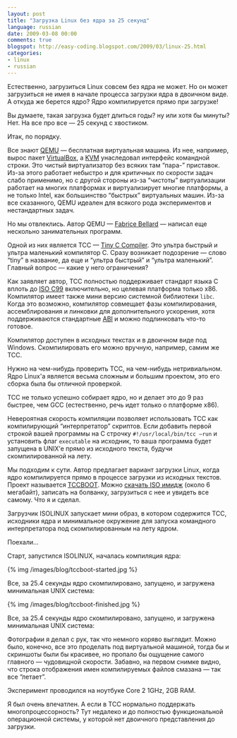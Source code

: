 ```yaml
---
layout: post
title: "Загрузка Linux без ядра за 25 секунд"
language: russian
date: 2009-03-08 00:00
comments: true
blogspot: http://easy-coding.blogspot.com/2009/03/linux-25.html
categories:
- linux
- russian
---
```

Естественно, загрузиться Linux совсем без ядра не может. Но он может загрузиться не имея в начале процесса загрузки ядра в двоичном виде. А откуда же берется ядро? Ядро компилируется прямо при загрузке!

Вы думаете, такая загрузка будет длиться годы? ну или хотя бы минуты? Нет. На все про все — 25 секунд с хвостиком.

Итак, по порядку.

Все знают [QEMU][] — бесплатная виртуальная машина. Из нее, например, вырос пакет [VirtualBox][], а [KVM][] унаследовал интерфейс командной строки. Это чистый виртуализатор без всяких там “пара-” приставок. Из-за этого работает небыстро и для критичных по скорости задач слабо применимо, но с другой стороны из-за “чистоты” виртуализации работает на многих платформах и виртуализирует многие платформы, а не только Intel, как большинство “быстрых” виртуальных машин. Из-за все сказанного, QEMU идеален для всякого рода экспериментов и нестандартных задач.

[QEMU]: http://bellard.org/qemu/
[VirtualBox]: http://www.virtualbox.org/
[KVM]: http://www.linux-kvm.com/

Но мы отвлеклись. Автор QEMU — [Fabrice Bellard][] — написал еще нескольно занимательных программ.

[Fabrice Bellard]: http://bellard.org/

Одной из них является TCC — [Tiny C Compiler][]. Это ультра быстрый и ультра маленький компилятор С. Сразу возникает подозрение — слово “tiny” в название, да еще и “ультра быстрый” и “ультра маленький”. Главный вопрос — какие у него ограничения?

[Tiny C Compiler]: http://bellard.org/tcc/

Как заявляет автор, TCC полностью поддерживает стандарт языка С вплоть до [ISO C99][] включительно, но целевая платформа только x86. Компилятор имеет также мини версию системной библиотеки `libc`. Когда это возможно, компилятор совмещает фазы компилирования, ассемблирования и линковки для дополнительного ускорения, хотя поддерживаются стандартные [ABI][] и можно подлинковать что-то готовое.

[ISO C99]: http://ru.wikipedia.org/wiki/C99
[ABI]: http://ru.wikipedia.org/wiki/ABI

Компилятор доступен в исходных текстах и в двоичном виде под Windows. Скомпилировать его можно вручную, например, самим же TCC.

Нужно на чем-нибудь проверить TCC, на чем-нибудь нетривиальном. Ядро Linux'а является весьма сложным и большим проектом, это его сборка была бы отличной проверкой. 

TCC не только успешно собирает ядро, но и делает это до 9 раз быстрее, чем GCC (естественно, речь идет только о платформе x86).

Невероятная скорость компиляции позволяет использовать TCC как компилирующий “интерпретатор” скриптов. Если добавить первой строкой вашей программы на С строчку `#!/usr/local/bin/tcc –run` и установить флаг `executable` на исходник, то ваша программа будет запущена в UNIX’е прямо из исходного текста, будучи скомпилированной на лету.

Мы подходим к сути. Автор предлагает вариант загрузки Linux, когда ядро компилируется прямо в процессе загрузки из исходных текстов. Проект называется [TCCBOOT][]. Можно [скачать ISO имидж][TCCBOOT ISO] (около 6 мегабайт), записать на болванку, загрузиться с нее и увидеть все самому. Что я и сделал.

[TCCBOOT]: http://bellard.org/tcc/tccboot.html
[TCCBOOT ISO]: http://bellard.org/tcc/tccboot.iso

Загрузчик ISOLINUX запускает мини образ, в котором содержится TCC, исходники ядра и минимальное окружение для запуска командного интерпретатора под скомпилированным на лету ядром.

Поехали…

Старт, запустился ISOLINUX, началась компиляция ядра:

{% img /images/blog/tccboot-started.jpg %}

Все, за 25.4 секунды ядро скомпилировано, запущено, и загружена минимальная UNIX система:

{% img /images/blog/tccboot-finished.jpg %}

Все, за 25.4 секунды ядро скомпилировано, запущено, и загружена минимальная UNIX система:

Фотографии я делал с рук, так что немного коряво выглядит. Можно было, конечно, все это проделать под виртуальной машиной, тогда бы и скриншоты были бы красивее, но пропало бы ощущение самого главного — чудовищной скорости. Забавно, на первом снимке видно, что строка отображения имен компилируемых файлов смазана — так все “летает”.

Эксперимент проводился на ноутбуке Core 2 1GHz, 2GB RAM.

Я был очень впечатлен. А если в TCC нормально поддержать многопроцессорность? Тут недалеко и до полностью функциональной операционной системы, у которой нет двоичного представления до загрузки.
